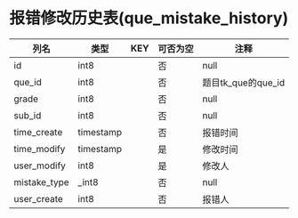 # 报错修改历史表(que_mistake_history)
| 列名   | 类型   | KEY  | 可否为空 | 注释   |
| ---- | ---- | ---- | ---- | ---- |
|id|int8||否|null|
|que_id|int8||否|题目tk_que的que_id|
|grade|int8||否|null|
|sub_id|int8||否|null|
|time_create|timestamp||否|报错时间|
|time_modify|timestamp||是|修改时间|
|user_modify|int8||是|修改人|
|mistake_type|_int8||否|null|
|user_create|int8||否|报错人|
